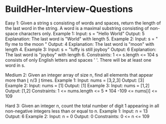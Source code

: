 # BuildHer-Interview-Questions
Easy 1:
Given a string s consisting of words and spaces, return the length of the last word in the string.
A word is a maximal 
substring consisting of non-space characters only.
Example 1:
Input: s = "Hello World"
Output: 5
Explanation: The last word is "World" with length 5.
Example 2:
Input: s = "   fly me   to   the moon  "
Output: 4
Explanation: The last word is "moon" with length 4.
Example 3:
Input: s = "luffy is still joyboy"
Output: 6
Explanation: The last word is "joyboy" with length 6. 
Constraints:
1 <= s.length <= 104
s consists of only English letters and spaces ' '.
There will be at least one word in s.


Medium 2: 
Given an integer array of size n, find all elements that appear more than ⌊ n/3 ⌋ times.
Example 1:
Input: nums = [3,2,3]
Output: [3]
Example 2:
Input: nums = [1]
Output: [1]
Example 3:
Input: nums = [1,2]
Output: [1,2]
Constraints:
1 <= nums.length <= 5 * 104
-109 <= nums[i] <= 109


Hard 3:
Given an integer n, count the total number of digit 1 appearing in all non-negative integers less than or equal to n.
Example 1:
Input: n = 13
Output: 6
Example 2:
Input: n = 0
Output: 0
Constraints:
0 <= n <= 109
